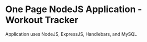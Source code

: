 # One Page NodeJS Application - Workout Tracker
Application uses NodeJS, ExpressJS, Handlebars, and MySQL
